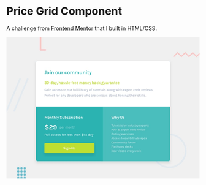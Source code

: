 # Price Grid Component

A challenge from [Frontend Mentor](https://www.frontendmentor.io) that I built in HTML/CSS.

![Design preview for the Single Price Grid Component coding challenge](./design/desktop-preview.jpg)
